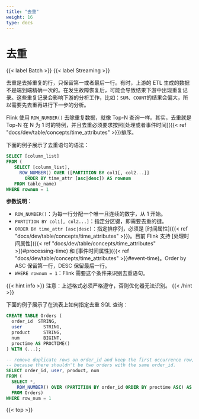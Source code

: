 ```yaml
---
title: "去重"
weight: 16
type: docs
---
```

<!--
Licensed to the Apache Software Foundation (ASF) under one
or more contributor license agreements.  See the NOTICE file
distributed with this work for additional information
regarding copyright ownership.  The ASF licenses this file
to you under the Apache License, Version 2.0 (the
"License"); you may not use this file except in compliance
with the License.  You may obtain a copy of the License at

  http://www.apache.org/licenses/LICENSE-2.0

Unless required by applicable law or agreed to in writing,
software distributed under the License is distributed on an
"AS IS" BASIS, WITHOUT WARRANTIES OR CONDITIONS OF ANY
KIND, either express or implied.  See the License for the
specific language governing permissions and limitations
under the License.
-->

# 去重
{{< label Batch >}} {{< label Streaming >}}

去重是去掉重复的行，只保留第一或者最后一行。有时，上游的 ETL 生成的数据不是端到端精确一次的。在发生故障恢复后，可能会导致结果下游中出现重复记录。这些重复记录会影响下游的分析工作，比如：`SUM`、`COUNT`的结果会偏大，所以需要先去重再进行下一步的分析。

Flink 使用 `ROW_NUMBER()` 去除重复数据，就像 Top-N 查询一样。其实，去重就是 Top-N 在 N 为 1 时的特例，并且去重必须要求按照[处理或者事件时间]({{< ref "docs/dev/table/concepts/time_attributes" >}})排序。

下面的例子展示了去重语句的语法：

```sql
SELECT [column_list]
FROM (
   SELECT [column_list],
     ROW_NUMBER() OVER ([PARTITION BY col1[, col2...]]
       ORDER BY time_attr [asc|desc]) AS rownum
   FROM table_name)
WHERE rownum = 1
```

**参数说明：**

- `ROW_NUMBER()`：为每一行分配一个唯一且连续的数字，从 1 开始。
- `PARTITION BY col1[, col2...]`：指定分区键，即需要去重的键。
- `ORDER BY time_attr [asc|desc]`：指定排序列，必须是 [时间属性]({{< ref "docs/dev/table/concepts/time_attributes" >}})。目前 Flink 支持 [处理时间属性]({{< ref "docs/dev/table/concepts/time_attributes" >}}#processing-time) 和 [事件时间属性]({{< ref "docs/dev/table/concepts/time_attributes" >}}#event-time)。Order by ASC 保留第一行，DESC 保留最后一行。
- `WHERE rownum = 1`：Flink 需要这个条件来识别去重语句。

{{< hint info >}}
注意：上述格式必须严格遵守，否则优化器无法识别。
{{< /hint >}}

下面的例子展示了在流表上如何指定去重 SQL 查询：

```sql
CREATE TABLE Orders (
  order_id  STRING,
  user        STRING,
  product     STRING,
  num         BIGINT,
  proctime AS PROCTIME()
) WITH (...);

-- remove duplicate rows on order_id and keep the first occurrence row,
-- because there shouldn't be two orders with the same order_id.
SELECT order_id, user, product, num
FROM (
  SELECT *,
    ROW_NUMBER() OVER (PARTITION BY order_id ORDER BY proctime ASC) AS row_num
  FROM Orders)
WHERE row_num = 1
```

{{< top >}}
